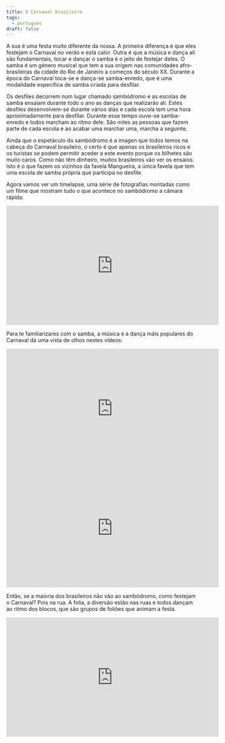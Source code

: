 ```yaml
---
title: O Carnaval brasileiro
tags:
  - portugues
draft: false
---
```

A sua  é uma festa muito diferente da nossa. A primeira diferença é que eles festejam o Carnaval no verão e está calor. Outra é que a música e dança ali são fundamentais, tocar e dançar o samba é o jeito de festejar deles. O samba é um género musical que tem a sua origem nas comunidades afro-brasileiras da cidade do Rio de Janeiro a começos do século XX. Durante a época do Carnaval toca-se e dança-se samba-enredo, que é uma modalidade específica de samba criada para desfilar.

Os desfiles decorrem num lugar chamado sambódromo e as escolas de samba ensaiam durante todo o ano as danças que realizarão ali. Estes desfiles desenvolvem-se durante vários días e cada escola tem uma hora aproximadamente para desfilar. Durante esse tempo ouve-se samba-enredo e todos marcham ao ritmo dele. São miles as pessoas que  fazem parte de cada escola e ao acabar uma marchar uma, marcha a seguinte.

Ainda que o espetáculo do sambódromo é a imagen que todos temos na cabeça do Carnaval brasileiro, o certo é que apenas os brasileiros ricos e os turistas se podem permitir aceder a este evento porque os bilhetes são muito caros. Como não têm dinheiro, muitos brasileiros vão ver os ensaios. Isto é o que fazem os vizinhos da favela Mangueira, a única favela que tem uma escola de samba própria que participa no desfile.

Agora vamos ver um timelapse, uma série de fotografias montadas como um filme que mostram tudo o que acontece no sambódromo a câmara rápida:

<iframe width="560" height="315" src="https://www.youtube.com/embed/IOCFBKvYD0Q" title="YouTube video player" frameborder="0" allow="accelerometer; autoplay; clipboard-write; encrypted-media; gyroscope; picture-in-picture" allowfullscreen></iframe>

Para te familiarizares com o samba, a música e a dança máis populares do Carnaval dá uma vista de olhos nestes vídeos:

<iframe width="560" height="315" src="https://www.youtube.com/embed/6u9uOyt0D_0" title="YouTube video player" frameborder="0" allow="accelerometer; autoplay; clipboard-write; encrypted-media; gyroscope; picture-in-picture" allowfullscreen></iframe>

<iframe width="560" height="315" src="https://www.youtube.com/embed/fMnx-_hWTi4" title="YouTube video player" frameborder="0" allow="accelerometer; autoplay; clipboard-write; encrypted-media; gyroscope; picture-in-picture" allowfullscreen></iframe>

Então, se a maioria dos brasileiros não vão ao sambódromo, como festejam o Carnaval? Pois na rua. A folia, a diversão estão nas ruas e todos dançam ao ritmo dos blocos, que são grupos de foliões que animam a festa.

<iframe width="560" height="315" src="https://www.youtube.com/embed/dDBy6WvM8HU" title="YouTube video player" frameborder="0" allow="accelerometer; autoplay; clipboard-write; encrypted-media; gyroscope; picture-in-picture" allowfullscreen></iframe>